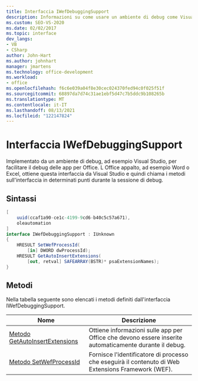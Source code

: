 ```yaml
---
title: Interfaccia IWefDebuggingSupport
description: Informazioni su come usare un ambiente di debug come Visual Studio per facilitare il debug Microsoft Office applicazioni.
ms.custom: SEO-VS-2020
ms.date: 02/02/2017
ms.topic: interface
dev_langs:
- VB
- CSharp
author: John-Hart
ms.author: johnhart
manager: jmartens
ms.technology: office-development
ms.workload:
- office
ms.openlocfilehash: f6c6e039a04f8e30cec024370fed94c0f025f51f
ms.sourcegitcommit: 68897da7d74c31ae1ebf5d47c7b5ddc9b108265b
ms.translationtype: MT
ms.contentlocale: it-IT
ms.lasthandoff: 08/13/2021
ms.locfileid: "122147824"
---
```

# <a name="iwefdebuggingsupport-interface"></a>Interfaccia IWefDebuggingSupport
  Implementato da un ambiente di debug, ad esempio Visual Studio, per facilitare il debug delle app per Office. L Office appalto, ad esempio Word o Excel, ottiene questa interfaccia da Visual Studio e quindi chiama i metodi sull'interfaccia in determinati punti durante la sessione di debug.

## <a name="syntax"></a>Sintassi

```csharp
[
    uuid(ccaf1a90-ce1c-4199-9cd6-b40c5c57a671),
    oleautomation
]
interface IWefDebuggingSupport : IUnknown
{
    HRESULT SetWefProcessId(
        [in] DWORD dwProcessId);
    HRESULT GetAutoInsertExtensions(
        [out, retval] SAFEARRAY(BSTR)* psaExtensionNames);
}
```

## <a name="methods"></a>Metodi
 Nella tabella seguente sono elencati i metodi definiti dall'interfaccia IWefDebuggingSupport.

|Nome|Descrizione|
|----------|-----------------|
|[Metodo GetAutoInsertExtensions](../vsto/getautoinsertextensions-method.md)|Ottiene informazioni sulle app per Office che devono essere inserite automaticamente durante il debug.|
|[Metodo SetWefProcessId](../vsto/setwefprocessid-method.md)|Fornisce l'identificatore di processo che eseguirà il contenuto di Web Extensions Framework (WEF).|
